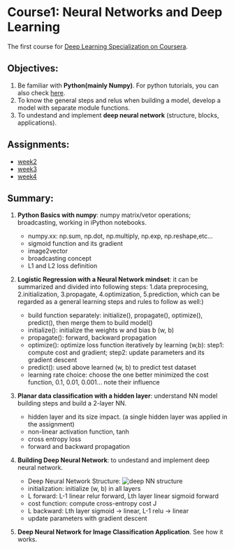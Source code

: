 # Course1: Neural Networks and Deep Learning
The first course for [Deep Learning Specialization on Coursera](https://www.coursera.org/specializations/deep-learning).


## Objectives:

1. Be familiar with **Python(mainly Numpy)**. For python tutorials, you can also check [here](https://github.com/zyunsg/Python).
2. To know the general steps and relus when building a model, develop a model with separate module functions.
3. To undestand and implement **deep neural network** (structure, blocks, applications).

## Assignments:

* [week2](https://github.com/zyunsg/deep-learning/tree/master/course1/week2) 
* [week3](https://github.com/zyunsg/deep-learning/tree/master/course1/week3)
* [week4](https://github.com/zyunsg/deep-learning/tree/master/course1/week4)

## Summary:

1. **Python Basics with numpy**: numpy matrix/vetor operations; broadcasting, working in iPython notebooks. 
   * numpy.xx: np.sum, np.dot, np.multiply, np.exp, np.reshape,etc...
   * sigmoid function and its gradient
   * image2vector
   * broadcasting concept
   * L1 and L2 loss definition 
   
2. **Logistic Regression with a Neural Network mindset**: it can be summarized and divided into following steps: 1.data preprocesing, 2.initialization, 3.propagate, 4.optimization, 5.prediction, which can be regarded as a general learning steps and rules to follow as well:)
   * build function separately: initialize(), propagate(), optimize(), predict(), then merge them to build model()
   * initialize(): initialize the weights w and bias b (w, b)
   * propagate(): forward, backward propagation
   * optimize(): optimize loss function iteratively by learning (w,b): step1: compute cost and gradient; step2: update parameters and its gradient descent
   * predict(): used above learned (w, b) to predict test dataset
   * learning rate choice: choose the one better minimized the cost function, 0.1, 0.01, 0.001... note their influence
   
3. **Planar data classification with a hidden layer**: understand NN model building steps and build a 2-layer NN.
   * hidden layer and its size impact. (a single hidden layer was applied in the assignment)
   * non-linear activation function, tanh
   * cross entropy loss
   * forward and backward propagation
   
4. **Building Deep Neural Network**: to undestand and implement deep neural network. 
   * Deep Neural Network Structure: ![deep NN structure](https://github.com/zyunsg/deep-learning-coursera/blob/master/course1/week4/images/final_outline.png) 
   * initialization: initialize (w, b) in all layers
   * L forward: L-1 linear relur forward, Lth layer linear sigmoid forward
   * cost function: compute cross-entropy cost J
   * L backward: Lth layer sigmoid -> linear, L-1 relu -> linear
   * update parameters with gradient descent
   
 5. **Deep Neural Network for Image Classification Application**. See how it works. 


   
